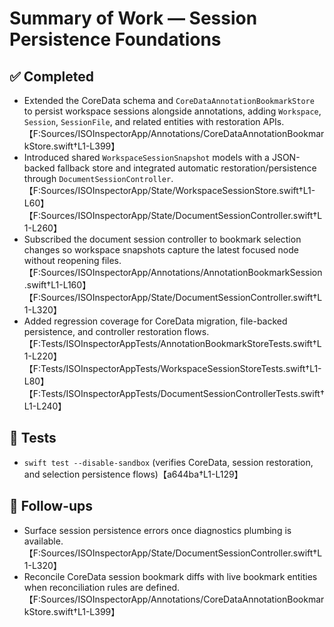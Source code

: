 # Summary of Work — Session Persistence Foundations

## ✅ Completed

- Extended the CoreData schema and `CoreDataAnnotationBookmarkStore` to persist workspace sessions alongside annotations, adding `Workspace`, `Session`, `SessionFile`, and related entities with restoration APIs.【F:Sources/ISOInspectorApp/Annotations/CoreDataAnnotationBookmarkStore.swift†L1-L399】
- Introduced shared `WorkspaceSessionSnapshot` models with a JSON-backed fallback store and integrated automatic restoration/persistence through `DocumentSessionController`.【F:Sources/ISOInspectorApp/State/WorkspaceSessionStore.swift†L1-L60】【F:Sources/ISOInspectorApp/State/DocumentSessionController.swift†L1-L260】
- Subscribed the document session controller to bookmark selection changes so workspace snapshots capture the latest
  focused node without reopening
  files.【F:Sources/ISOInspectorApp/Annotations/AnnotationBookmarkSession.swift†L1-L160】【F:Sources/ISOInspectorApp/State/DocumentSessionController.swift†L1-L320】
- Added regression coverage for CoreData migration, file-backed persistence, and controller restoration
  flows.【F:Tests/ISOInspectorAppTests/AnnotationBookmarkStoreTests.swift†L1-L220】【F:Tests/ISOInspectorAppTests/WorkspaceSessionStoreTests.swift†L1-L80】【F:Tests/ISOInspectorAppTests/DocumentSessionControllerTests.swift†L1-L240】

## 🔬 Tests

- `swift test --disable-sandbox` (verifies CoreData, session restoration, and selection persistence flows)【a644ba†L1-L129】

## 🔁 Follow-ups

- Surface session persistence errors once diagnostics plumbing is
  available.【F:Sources/ISOInspectorApp/State/DocumentSessionController.swift†L1-L320】
- Reconcile CoreData session bookmark diffs with live bookmark entities when reconciliation rules are
  defined.【F:Sources/ISOInspectorApp/Annotations/CoreDataAnnotationBookmarkStore.swift†L1-L399】
